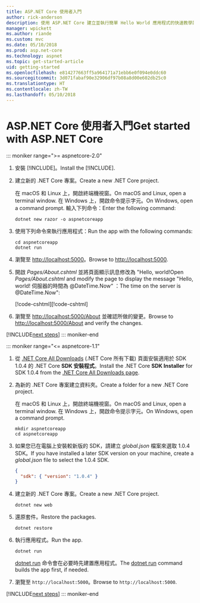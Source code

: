 ```yaml
---
title: ASP.NET Core 使用者入門
author: rick-anderson
description: 使用 ASP.NET Core 建立並執行簡單 Hello World 應用程式的快速教學課程。
manager: wpickett
ms.author: riande
ms.custom: mvc
ms.date: 05/10/2018
ms.prod: asp.net-core
ms.technology: aspnet
ms.topic: get-started-article
uid: getting-started
ms.openlocfilehash: e814277663ff5a964171a71ebb6e0f094e0ddc60
ms.sourcegitcommit: 3d071fabaf90e32906df97b08a8d00e602db25c0
ms.translationtype: HT
ms.contentlocale: zh-TW
ms.lasthandoff: 05/10/2018
---
```

# <a name="get-started-with-aspnet-core"></a><span data-ttu-id="0dc61-103">ASP.NET Core 使用者入門</span><span class="sxs-lookup"><span data-stu-id="0dc61-103">Get started with ASP.NET Core</span></span>

::: moniker range=">= aspnetcore-2.0"

1. <span data-ttu-id="0dc61-104">安裝 [!INCLUDE[](~/includes/net-core-sdk-download-link.md)]。</span><span class="sxs-lookup"><span data-stu-id="0dc61-104">Install the [!INCLUDE[](~/includes/net-core-sdk-download-link.md)].</span></span>

2. <span data-ttu-id="0dc61-105">建立新的 .NET Core 專案。</span><span class="sxs-lookup"><span data-stu-id="0dc61-105">Create a new .NET Core project.</span></span>

   <span data-ttu-id="0dc61-106">在 macOS 和 Linux 上，開啟終端機視窗。</span><span class="sxs-lookup"><span data-stu-id="0dc61-106">On macOS and Linux, open a terminal window.</span></span> <span data-ttu-id="0dc61-107">在 Windows 上，開啟命令提示字元。</span><span class="sxs-lookup"><span data-stu-id="0dc61-107">On Windows, open a command prompt.</span></span> <span data-ttu-id="0dc61-108">輸入下列命令：</span><span class="sxs-lookup"><span data-stu-id="0dc61-108">Enter the following command:</span></span>

    ```terminal
    dotnet new razor -o aspnetcoreapp
    ```

3. <span data-ttu-id="0dc61-109">使用下列命令來執行應用程式：</span><span class="sxs-lookup"><span data-stu-id="0dc61-109">Run the app with the following commands:</span></span>

    ```terminal
    cd aspnetcoreapp
    dotnet run
    ```

4. <span data-ttu-id="0dc61-110">瀏覽至 [http://localhost:5000](http://localhost:5000)。</span><span class="sxs-lookup"><span data-stu-id="0dc61-110">Browse to [http://localhost:5000](http://localhost:5000).</span></span>

5. <span data-ttu-id="0dc61-111">開啟 *Pages/About.cshtml* 並將頁面顯示訊息修改為 "Hello, world!</span><span class="sxs-lookup"><span data-stu-id="0dc61-111">Open *Pages/About.cshtml* and modify the page to display the message "Hello, world!</span></span> <span data-ttu-id="0dc61-112">伺服器的時間為 @DateTime.Now“ ：</span><span class="sxs-lookup"><span data-stu-id="0dc61-112">The time on the server is @DateTime.Now":</span></span>

    <span data-ttu-id="0dc61-113">[!code-cshtml[](getting-started/sample/getting-started/about.cshtml?highlight=9&range=1-9)]</span><span class="sxs-lookup"><span data-stu-id="0dc61-113">[!code-cshtml[](getting-started/sample/getting-started/about.cshtml?highlight=9&range=1-9)]</span></span>

6. <span data-ttu-id="0dc61-114">瀏覽至 [http://localhost:5000/About](http://localhost:5000/About) 並確認所做的變更。</span><span class="sxs-lookup"><span data-stu-id="0dc61-114">Browse to [http://localhost:5000/About](http://localhost:5000/About) and verify the changes.</span></span>

[!INCLUDE[next steps](~/includes/getting-started/next-steps.md)]
::: moniker-end

::: moniker range="<= aspnetcore-1.1"

1. <span data-ttu-id="0dc61-115">從 [.NET Core All Downloads](https://www.microsoft.com/net/download/all) (.NET Core 所有下載) 頁面安裝適用於 SDK 1.0.4 的 .NET Core **SDK 安裝程式**。</span><span class="sxs-lookup"><span data-stu-id="0dc61-115">Install the .NET Core **SDK Installer** for SDK 1.0.4 from the [.NET Core All Downloads page](https://www.microsoft.com/net/download/all).</span></span>

2. <span data-ttu-id="0dc61-116">為新的 .NET Core 專案建立資料夾。</span><span class="sxs-lookup"><span data-stu-id="0dc61-116">Create a folder for a new .NET Core project.</span></span>

   <span data-ttu-id="0dc61-117">在 macOS 和 Linux 上，開啟終端機視窗。</span><span class="sxs-lookup"><span data-stu-id="0dc61-117">On macOS and Linux, open a terminal window.</span></span> <span data-ttu-id="0dc61-118">在 Windows 上，開啟命令提示字元。</span><span class="sxs-lookup"><span data-stu-id="0dc61-118">On Windows, open a command prompt.</span></span>

   ```terminal
   mkdir aspnetcoreapp
   cd aspnetcoreapp
   ```

3. <span data-ttu-id="0dc61-119">如果您已在電腦上安裝較新版的 SDK，請建立 *global.json* 檔案來選取 1.0.4 SDK。</span><span class="sxs-lookup"><span data-stu-id="0dc61-119">If you have installed a later SDK version on your machine, create a *global.json* file to select the 1.0.4 SDK.</span></span>

   ```json
   {
     "sdk": { "version": "1.0.4" }
   }
   ```

4. <span data-ttu-id="0dc61-120">建立新的 .NET Core 專案。</span><span class="sxs-lookup"><span data-stu-id="0dc61-120">Create a new .NET Core project.</span></span>

   ```terminal
   dotnet new web
   ```

5. <span data-ttu-id="0dc61-121">還原套件。</span><span class="sxs-lookup"><span data-stu-id="0dc61-121">Restore the packages.</span></span>

    ```terminal
    dotnet restore
    ```

6. <span data-ttu-id="0dc61-122">執行應用程式。</span><span class="sxs-lookup"><span data-stu-id="0dc61-122">Run the app.</span></span>

   ```terminal
   dotnet run
   ```

   <span data-ttu-id="0dc61-123">[dotnet run](/dotnet/core/tools/dotnet-run) 命令會在必要時先建置應用程式。</span><span class="sxs-lookup"><span data-stu-id="0dc61-123">The [dotnet run](/dotnet/core/tools/dotnet-run) command builds the app first, if needed.</span></span>

7. <span data-ttu-id="0dc61-124">瀏覽至 `http://localhost:5000`。</span><span class="sxs-lookup"><span data-stu-id="0dc61-124">Browse to `http://localhost:5000`.</span></span>

[!INCLUDE[next steps](~/includes/getting-started/next-steps.md)]
::: moniker-end